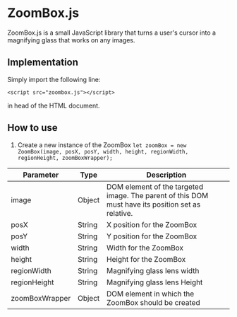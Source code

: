 # ZoomBox.js

ZoomBox.js is a small JavaScript library that turns a user's cursor into a magnifying glass that works on any images.

## Implementation

Simply import the following line:

   `<script src="zoombox.js"></script>`

in head of the HTML document.


## How to use

1. Create a new instance of the ZoomBox
`let zoomBox = new ZoomBox(image, posX, posY, width, height, regionWidth, regionHeight, zoomBoxWrapper);`

| Parameter | Type | Description |
|--|--|--|
| image | Object | DOM element of the targeted image. The parent of this DOM must have its position set as relative. |
| posX | String | X position for the ZoomBox |
| posY | String | Y position for the ZoomBox |
| width | String | Width for the ZoomBox |
| height | String | Height for the ZoomBox |
| regionWidth | String | Magnifying glass lens width |
| regionHeight | String | Magnifying glass lens Height |
| zoomBoxWrapper | Object | DOM element in which the ZoomBox should be created |
